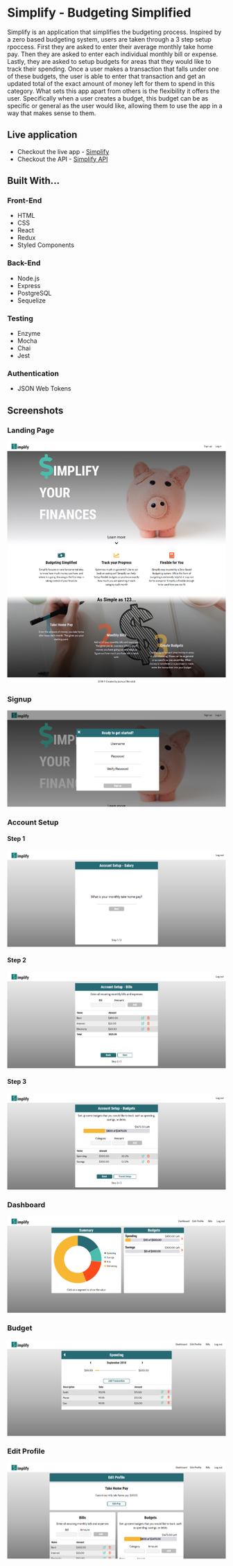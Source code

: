# Simplify - Budgeting Simplified
Simplify is an application that simplifies the budgeting process. Inspired by a zero based budgeting system, users are taken through a 3 step setup rpoccess. First they are asked to enter their average monthly take home pay. Then they are asked to enter each individual monthly bill or expense. Lastly, they are asked to setup budgets for areas that they would like to track their spending. Once a user makes a transaction that falls under one of these budgets, the user is able to enter that transaction and get an updated total of the exact amount of money left for them to spend in this category. What sets this app apart from others is the flexibility it offers the user. Specifically when a user creates a budget, this budget can be as specific or general as the user would like, allowing them to use the app in a way that makes sense to them.

## Live application
- Checkout the live app - [Simplify](https://gentle-escarpment-27186.herokuapp.com/)
- Checkout the API - [Simplify API](https://github.com/Jollendi91/simplify-budgeting-api)

## Built With...
### Front-End
  - HTML
  - CSS
  - React
  - Redux
  - Styled Components
  
### Back-End
  - Node.js
  - Express
  - PostgreSQL
  - Sequelize
  
### Testing
  - Enzyme
  - Mocha
  - Chai
  - Jest
  
### Authentication
- JSON Web Tokens

## Screenshots

### Landing Page
![Landing Page](screenshots/Simplify-LandingPage.png)

### Signup
![Sign up](screenshots/Simplify-Signup.png)

### Account Setup
#### Step 1
![Setup Step 1](screenshots/Simplify-Setup-1.png)
#### Step 2
![Setup Step 2](screenshots/Simplify-Setup-2.png)
#### Step 3
![Setup Step 3](screenshots/Simplify-Setup-3.png)

### Dashboard
![Dashboard](screenshots/Simplify-Dashboard.png)

### Budget
![Budget](screenshots/Simplify-Budget.png)

### Edit Profile
![Edit Profile](screenshots/Simplify-EditProfile.png)

